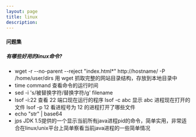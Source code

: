 ```yaml
---
layout: page
title: linux
description:
---
```


#### 问题集

##### 有哪些好用的linux命令?
* wget -r --no-parent --reject "index.html*" http://hostname/ -P /home/user/dirs 用 wget 抓取完整的网站目录结构，存放到本地目录中
* time command 查看命令的运行时间
* sed -i 's/被替换字符/替换字符/g' filename
* lsof -i:22 查看 22 端口现在运行的程序
  lsof -c abc 显示 abc 进程现在打开的文件
  lsof -p 12 看进程号为 12 的进程打开了哪些文件
* echo "str" | base64
* jps JDK 1.5提供的一个显示当前所有java进程pid的命令，简单实用，非常适合在linux/unix平台上简单察看当前java进程的一些简单情况

